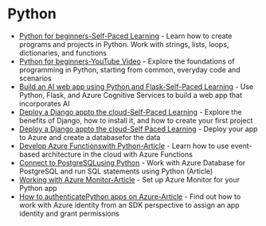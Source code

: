 # Python
- [Python for beginners-Self-Paced Learning](https://docs.microsoft.com/en-us/learn/paths/beginner-python/) - Learn how to create programs and projects in Python. Work with strings, lists, loops, dictionaries, and functions
- [Python for beginners-YouTube Video](https://www.youtube.com/playlist?list=PLlrxD0HtieHhS8VzuMCfQD4uJ9yne1mE6) - Explore the foundations of programming in Python, starting from common, everyday code and scenarios
- [Build an AI web app using Python and Flask-Self-Paced Learning](https://docs.microsoft.com/en-us/learn/modules/python-flask-build-ai-web-app/) - Use Python, Flask, and Azure Cognitive Services to build a web app that incorporates AI
- [Deploy a Django appto the cloud-Self-Paced Learning](https://docs.microsoft.com/en-us/learn/modules/django-get-started/) - Explore the benefits of Django, how to install it, and how to create your first project
- [Deploy a Django appto the cloud-Self Paced Learning](https://docs.microsoft.com/en-us/learn/modules/django-deployment/) - Deploy your app to Azure and create a databasefor the data
- [Develop Azure Functionswith Python-Article](https://docs.microsoft.com/en-us/azure/azure-functions/functions-reference-python?tabs=asgi%2Capplication-level) - Learn how to use event-based architecture in the cloud with Azure Functions
- [Connect to PostgreSQLusing Python](https://docs.microsoft.com/en-us/azure/postgresql/single-server/connect-python) - Work with Azure Database for PostgreSQL and run SQL statements using Python (Article)
- [Working with Azure Monitor-Article](https://docs.microsoft.com/en-us/azure/azure-monitor/app/opencensus-python) - Set up Azure Monitor for your Python app
- [How to authenticatePython apps on Azure-Article](https://docs.microsoft.com/en-us/azure/developer/python/sdk/authentication-overview) - Find out how to work with Azure identity from an SDK perspective to assign an app identity and grant permissions
